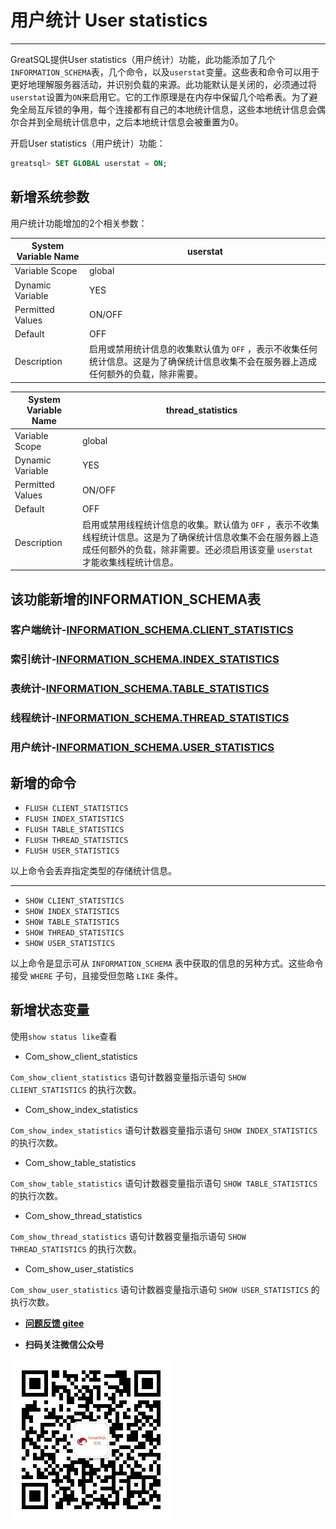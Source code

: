 # 用户统计 User statistics

---
GreatSQL提供User statistics（用户统计）功能，此功能添加了几个`INFORMATION_SCHEMA`表，几个命令，以及`userstat`变量。这些表和命令可以用于更好地理解服务器活动，并识别负载的来源。此功能默认是关闭的，必须通过将`userstat`设置为`ON`来启用它。它的工作原理是在内存中保留几个哈希表。为了避免全局互斥锁的争用，每个连接都有自己的本地统计信息，这些本地统计信息会偶尔合并到全局统计信息中，之后本地统计信息会被重置为0。

开启User statistics（用户统计）功能：

```sql
greatsql> SET GLOBAL userstat = ON;
```

## 新增系统参数

用户统计功能增加的2个相关参数：

| System Variable Name | userstat                                                     |
| -------------------- | ------------------------------------------------------------ |
| Variable Scope       | global                                                       |
| Dynamic Variable     | YES                                                          |
| Permitted Values     | ON/OFF                                                       |
| Default              | OFF                                                          |
| Description          | 启用或禁用统计信息的收集默认值为 `OFF` ，表示不收集任何统计信息。这是为了确保统计信息收集不会在服务器上造成任何额外的负载，除非需要。 |

| System Variable Name | thread_statistics                                            |
| -------------------- | ------------------------------------------------------------ |
| Variable Scope       | global                                                       |
| Dynamic Variable     | YES                                                          |
| Permitted Values     | ON/OFF                                                       |
| Default              | OFF                                                          |
| Description          | 启用或禁用线程统计信息的收集。默认值为 `OFF` ，表示不收集线程统计信息。这是为了确保统计信息收集不会在服务器上造成任何额外的负载，除非需要。还必须启用该变量 `userstat` 才能收集线程统计信息。 |

## 该功能新增的INFORMATION_SCHEMA表

### 客户端统计-[INFORMATION_SCHEMA.CLIENT_STATISTICS](./6-1-1-client-statistics.md)

### 索引统计-[INFORMATION_SCHEMA.INDEX_STATISTICS](./6-1-2-index-statistics.md)

### 表统计-[INFORMATION_SCHEMA.TABLE_STATISTICS](./6-1-3-table-statistics.md)

### 线程统计-[INFORMATION_SCHEMA.THREAD_STATISTICS](./6-1-4-thread-statistics.md)

### 用户统计-[INFORMATION_SCHEMA.USER_STATISTICS](./6-1-5-user-statistics.md)

## 新增的命令

- `FLUSH CLIENT_STATISTICS`
- `FLUSH INDEX_STATISTICS`
- `FLUSH TABLE_STATISTICS`
- `FLUSH THREAD_STATISTICS`
- `FLUSH USER_STATISTICS`

以上命令会丢弃指定类型的存储统计信息。

---

- `SHOW CLIENT_STATISTICS`
- `SHOW INDEX_STATISTICS`
- `SHOW TABLE_STATISTICS`
- `SHOW THREAD_STATISTICS`
- `SHOW USER_STATISTICS`

以上命令是显示可从 `INFORMATION_SCHEMA` 表中获取的信息的另种方式。这些命令接受 `WHERE` 子句，且接受但忽略 `LIKE` 条件。

## 新增状态变量

使用`show status like`查看

- Com_show_client_statistics

`Com_show_client_statistics` 语句计数器变量指示语句 `SHOW CLIENT_STATISTICS` 的执行次数。

- Com_show_index_statistics

`Com_show_index_statistics` 语句计数器变量指示语句 `SHOW INDEX_STATISTICS` 的执行次数。

- Com_show_table_statistics

`Com_show_table_statistics` 语句计数器变量指示语句 `SHOW TABLE_STATISTICS` 的执行次数。

- Com_show_thread_statistics

`Com_show_thread_statistics` 语句计数器变量指示语句 `SHOW THREAD_STATISTICS` 的执行次数。

- Com_show_user_statistics

`Com_show_user_statistics` 语句计数器变量指示语句 `SHOW USER_STATISTICS` 的执行次数。

- **[问题反馈 gitee](https://gitee.com/GreatSQL/GreatSQL-Manual/issues)**

- **扫码关注微信公众号**

![greatsql-wx](../greatsql-wx.jpg)
